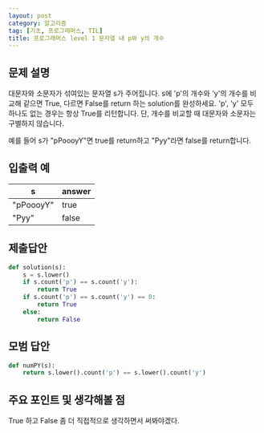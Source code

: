 ```yaml
---
layout: post
category: 알고리즘
tag: [기초, 프로그래머스, TIL]
title: 프로그래머스 level 1 문자열 내 p와 y의 개수
---
```


## 문제 설명

대문자와 소문자가 섞여있는 문자열 s가 주어집니다. s에 'p'의 개수와 'y'의 개수를 비교해 같으면 True, 다르면 False를 return 하는 solution를 완성하세요. 'p', 'y' 모두 하나도 없는 경우는 항상 True를 리턴합니다. 단, 개수를 비교할 때 대문자와 소문자는 구별하지 않습니다.

예를 들어 s가 "pPoooyY"면 true를 return하고 "Pyy"라면 false를 return합니다.

## 입출력 예

<table>
  <thead>
    <tr>
      <th>s</th>
      <th>answer</th>
    </tr>
  </thead>
  <tbody>
    <tr>
      <td>"pPoooyY"</td>
      <td>true</td>
    </tr>
    <tr>
      <td>"Pyy"</td>
      <td>false</td>
    </tr>
  </tbody>
</table>

## 제출답안

```python
def solution(s):
    s = s.lower()
    if s.count('p') == s.count('y'):
        return True
    if s.count('p') == s.count('y') == 0:
        return True
    else:
        return False
```

## 모범 답안

```python
def numPY(s):
    return s.lower().count('p') == s.lower().count('y')
```

## 주요 포인트 및 생각해볼 점
True 하고 False 좀 더 직접적으로 생각하면서 써봐야겠다.
